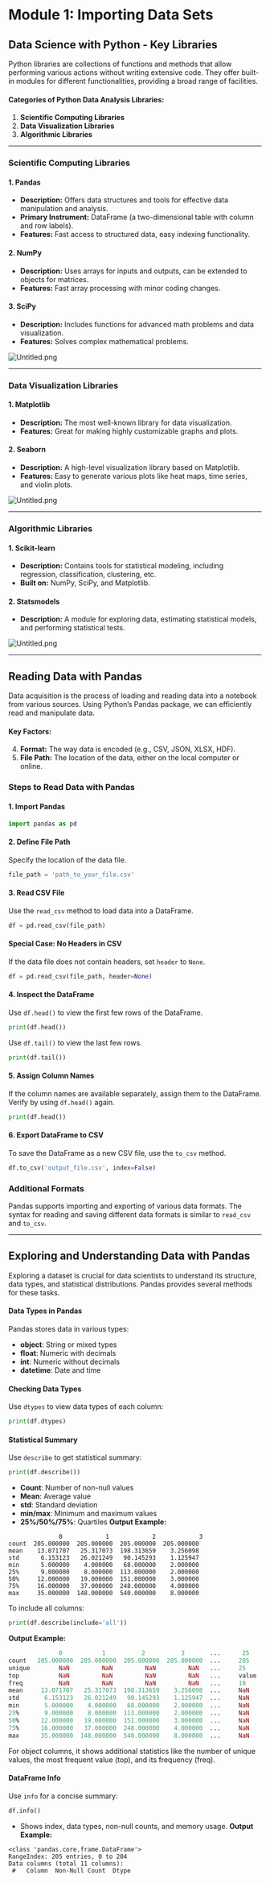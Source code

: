 

# Module 1: Importing Data Sets
## Data Science with Python - Key Libraries
Python libraries are collections of functions and methods that allow performing various actions without writing extensive code. They offer built-in modules for different functionalities, providing a broad range of facilities.
#### Categories of Python Data Analysis Libraries:
1. **Scientific Computing Libraries**
2. **Data Visualization Libraries**
3. **Algorithmic Libraries**

___
### Scientific Computing Libraries
#### 1. **Pandas**
- **Description:** Offers data structures and tools for effective data manipulation and analysis.
- **Primary Instrument:** DataFrame (a two-dimensional table with column and row labels).
- **Features:** Fast access to structured data, easy indexing functionality.
#### 2. **NumPy**
- **Description:** Uses arrays for inputs and outputs, can be extended to objects for matrices.
- **Features:** Fast array processing with minor coding changes.
#### 3. **SciPy**
- **Description:** Includes functions for advanced math problems and data visualization.
- **Features:** Solves complex mathematical problems.

![Untitled.png](https://prod-files-secure.s3.us-west-2.amazonaws.com/03e82b26-cccb-4906-bb56-adabcbdc0655/997ac361-58a8-4f04-bb0f-79fea4baa761/Untitled.png?X-Amz-Algorithm=AWS4-HMAC-SHA256&X-Amz-Content-Sha256=UNSIGNED-PAYLOAD&X-Amz-Credential=ASIAZI2LB4663MFUAUET%2F20250207%2Fus-west-2%2Fs3%2Faws4_request&X-Amz-Date=20250207T101544Z&X-Amz-Expires=3600&X-Amz-Security-Token=IQoJb3JpZ2luX2VjEFgaCXVzLXdlc3QtMiJHMEUCIAO42iRJZtd0A98V081PgLIYdM2DXvg3g0o%2FAP93qvP5AiEA%2F4BfXH%2BXpr%2BTwy5YmIlCcsNpvhQc531vtDFnJXOu7Bgq%2FwMIcRAAGgw2Mzc0MjMxODM4MDUiDMh7YTV94nbIu2LvbSrcA1Am3FsBkTIMhQX5CyMppvuUzDr%2FNjJAFxFOnfK4TfeBFcxz7b1%2BLWLegvXEZmpqBgsodrtBSdsSvwlzUgge9XZLa0UrumlbNf%2FJesWQ1c4w1UYXjAp%2B8SjUx8JzGYvcxXV3wkz6XIxIztA026Qk00FNhhZYyeX9TdVi0q6oLjTkqrPzI3oFE6aP87B9gSMBo8x42QXrthopTW%2F5PRXadIW1q7USIhAmm4Ct4tIGMVc3Zrw5V3WpDeaJEhY2Ol%2FXm2Z8Jmf%2BifFCR%2FfCpPz7QHfNaliZpQU9nBEUdixTSnSgRTFYr0yJtAVDSriUa3z4eoXYQWkW9M6rWh%2FeZkmQXqRpWS1efHykuQcQLuCe%2BrvhfhyPuFalzHMgCCcBh%2FcUG1N4RWNcNMx3ik82MMMYmAvAgCeFehNSz%2B5Jeg5LPc%2BgFOe5Oske2UU3Iez%2BckJT4IJfi4jsZYuMmL%2BJEyGgl%2BnKABhe4hImtdrrwXj69IaGIjSIqmwqrFWwl02tM34opph9wFtuIwdg2VbGEhxltB5GuifFx7z3j7jd30HAimxyLRK%2FiQav9TEhAxkOpKwIMODX1YajV58RFuQmw5a5KPzrvxDlbR%2FjamELgixI0JU%2BDgulTKw8Uz8x3MtyMIP6lr0GOqUBTUCwANtDX0XBW3w6ypXn5xVQXMjUbOdh0rn9vnXffB5t8uDFtiVnWjH%2FXIIh4jU7mhF%2Bx0FF%2BDPo3XrtYeQ4oekNVlQnvM7B%2FtqF4XrBdtujfIAoqrxRvJUQpu8Nn%2FY1JK6uSYaduinP80dh9m3djiUuuUrNphMscfwjyFNjJXUm3tuM0P8rPaWBtXjPy5SOx6GKLgfjkDaQAhgiCFb71ukwuJzw&X-Amz-Signature=9cdd596e1e32a3119eab73585d2f1d71c354e1d3979d93d76ac549881433bf18&X-Amz-SignedHeaders=host&x-id=GetObject)
___
### Data Visualization Libraries
#### 1. **Matplotlib**
- **Description:** The most well-known library for data visualization.
- **Features:** Great for making highly customizable graphs and plots.
#### 2. **Seaborn**
- **Description:** A high-level visualization library based on Matplotlib.
- **Features:** Easy to generate various plots like heat maps, time series, and violin plots.

![Untitled.png](https://prod-files-secure.s3.us-west-2.amazonaws.com/03e82b26-cccb-4906-bb56-adabcbdc0655/733d1e42-5a53-4fd8-90c1-3d85254369a6/Untitled.png?X-Amz-Algorithm=AWS4-HMAC-SHA256&X-Amz-Content-Sha256=UNSIGNED-PAYLOAD&X-Amz-Credential=ASIAZI2LB4665FY5DLTM%2F20250207%2Fus-west-2%2Fs3%2Faws4_request&X-Amz-Date=20250207T101543Z&X-Amz-Expires=3600&X-Amz-Security-Token=IQoJb3JpZ2luX2VjEFgaCXVzLXdlc3QtMiJHMEUCIG%2Bozru3zrayWZeC6OJV6EU2UmJlj47mSqaIaRm4R35OAiEA%2FbaojR%2B3AAO4dJUNwqrBLNhnEIZEIpdlimwMFDT9lBAq%2FwMIcRAAGgw2Mzc0MjMxODM4MDUiDG%2FbMAaDaN8CkGXSyyrcA0hudrWH5W%2BaDZIAnG0mpfGvDq1gK4Dtfq9YNOcXXVPcv6aOcQXnxAH8UuPDbZHIBDImi3oB3QVJiOxUsCAEmRVFMh86x2Dl6N9Gj%2FqvQfj6Dumx9B0UlnI1RD0xpJ3fUrEUl9ck2mq9O92uRCmDf7MkgkERa9R4yfKRSW9Gbap6fCKpQE%2FHj77vI1xvm41FjyB%2FUaK7wLBhJYyD0gdjp7aEehmKlreZpfg9HHTrP63PpJan53J5zmDXWj52mqTYLCJ7osXiLYGelJ7IsalDN1dOkc7p0wtk5uvhlF1BHFzjkah2B3OIqftEzbveVWioRYOVu33YRewoEZFPQ6ToYqI26avGqTzou%2BVKDP6EzM9fXt9QJ5IIwBLbEDzdE6Y8pAy7zT5rILhuy3pD8qgBCRCcoXF%2F9%2B5TIyPuwDYArhBc59dj7xh6rHFeKRJ3cRUkRKRL1HA9XV7qDb3jxT0Q7sH1V2zNKnpLqd0etMdwVw3Wv0zLLssQeapI8AaGEGunam9KUKlfAdP3%2F%2F2xIL1sROaXsouvJGZEA6nXD5mCLlcflVRvPoW%2BppEJvJkBC%2Bhql87P%2BM%2BOyHTdNk9l%2B1bGu4DnTA0klzpS8izMZapYFASi%2Bf2O2L1iqNA%2BfHE0MMD6lr0GOqUBprKJJtYKSRhdyXAagzLmOI6IOCJEzdHMAhvuLlMZcScHTOyAGtmEWWP39ctDYHGPY6qDsuIbzWefOaUp%2FB%2F6h6LS0465ijtuZrLWuSRaAJvVJsuGWkCL3uolBRfMFBVEfxFPwWt%2FujSTXq5UZjU1%2Fgo9zb3n4yA5hjnyKSUEBtJzx9S5%2FJb%2FOqyYKrTVO4ibBKO4R9C0UU13I5lqXDhnhkYd2PHw&X-Amz-Signature=7f16823c6b047748716494311efe44b4f4791fa39f17f01dba3520d083fa6e36&X-Amz-SignedHeaders=host&x-id=GetObject)
___
### Algorithmic Libraries
#### 1. **Scikit-learn**
- **Description:** Contains tools for statistical modeling, including regression, classification, clustering, etc.
- **Built on:** NumPy, SciPy, and Matplotlib.
#### 2. **Statsmodels**
- **Description:** A module for exploring data, estimating statistical models, and performing statistical tests.

![Untitled.png](https://prod-files-secure.s3.us-west-2.amazonaws.com/03e82b26-cccb-4906-bb56-adabcbdc0655/c62885f5-417d-4179-834f-d68f8f2bdf39/Untitled.png?X-Amz-Algorithm=AWS4-HMAC-SHA256&X-Amz-Content-Sha256=UNSIGNED-PAYLOAD&X-Amz-Credential=ASIAZI2LB4665FY5DLTM%2F20250207%2Fus-west-2%2Fs3%2Faws4_request&X-Amz-Date=20250207T101543Z&X-Amz-Expires=3600&X-Amz-Security-Token=IQoJb3JpZ2luX2VjEFgaCXVzLXdlc3QtMiJHMEUCIG%2Bozru3zrayWZeC6OJV6EU2UmJlj47mSqaIaRm4R35OAiEA%2FbaojR%2B3AAO4dJUNwqrBLNhnEIZEIpdlimwMFDT9lBAq%2FwMIcRAAGgw2Mzc0MjMxODM4MDUiDG%2FbMAaDaN8CkGXSyyrcA0hudrWH5W%2BaDZIAnG0mpfGvDq1gK4Dtfq9YNOcXXVPcv6aOcQXnxAH8UuPDbZHIBDImi3oB3QVJiOxUsCAEmRVFMh86x2Dl6N9Gj%2FqvQfj6Dumx9B0UlnI1RD0xpJ3fUrEUl9ck2mq9O92uRCmDf7MkgkERa9R4yfKRSW9Gbap6fCKpQE%2FHj77vI1xvm41FjyB%2FUaK7wLBhJYyD0gdjp7aEehmKlreZpfg9HHTrP63PpJan53J5zmDXWj52mqTYLCJ7osXiLYGelJ7IsalDN1dOkc7p0wtk5uvhlF1BHFzjkah2B3OIqftEzbveVWioRYOVu33YRewoEZFPQ6ToYqI26avGqTzou%2BVKDP6EzM9fXt9QJ5IIwBLbEDzdE6Y8pAy7zT5rILhuy3pD8qgBCRCcoXF%2F9%2B5TIyPuwDYArhBc59dj7xh6rHFeKRJ3cRUkRKRL1HA9XV7qDb3jxT0Q7sH1V2zNKnpLqd0etMdwVw3Wv0zLLssQeapI8AaGEGunam9KUKlfAdP3%2F%2F2xIL1sROaXsouvJGZEA6nXD5mCLlcflVRvPoW%2BppEJvJkBC%2Bhql87P%2BM%2BOyHTdNk9l%2B1bGu4DnTA0klzpS8izMZapYFASi%2Bf2O2L1iqNA%2BfHE0MMD6lr0GOqUBprKJJtYKSRhdyXAagzLmOI6IOCJEzdHMAhvuLlMZcScHTOyAGtmEWWP39ctDYHGPY6qDsuIbzWefOaUp%2FB%2F6h6LS0465ijtuZrLWuSRaAJvVJsuGWkCL3uolBRfMFBVEfxFPwWt%2FujSTXq5UZjU1%2Fgo9zb3n4yA5hjnyKSUEBtJzx9S5%2FJb%2FOqyYKrTVO4ibBKO4R9C0UU13I5lqXDhnhkYd2PHw&X-Amz-Signature=1ae4a3f99bd96f7cfc0e0455dee222e3929f0939cf3e61efa2c33af736311d74&X-Amz-SignedHeaders=host&x-id=GetObject)
___
## Reading Data with Pandas
Data acquisition is the process of loading and reading data into a notebook from various sources. Using Python’s Pandas package, we can efficiently read and manipulate data.
#### Key Factors:
4. **Format:** The way data is encoded (e.g., CSV, JSON, XLSX, HDF).
5. **File Path:** The location of the data, either on the local computer or online.
### Steps to Read Data with Pandas
#### 1. **Import Pandas**
```python
import pandas as pd
```
#### 2. **Define File Path**
Specify the location of the data file.
```python
file_path = 'path_to_your_file.csv'
```
#### 3. **Read CSV File**
Use the `read_csv` method to load data into a DataFrame.
```python
df = pd.read_csv(file_path)
```
#### Special Case: No Headers in CSV
If the data file does not contain headers, set `header` to `None`.
```python
df = pd.read_csv(file_path, header=None)
```
#### 4. **Inspect the DataFrame**
Use `df.head()` to view the first few rows of the DataFrame.
```python
print(df.head())
```
Use `df.tail()` to view the last few rows.
```python
print(df.tail())
```
#### 5. **Assign Column Names**
If the column names are available separately, assign them to the DataFrame.
Verify by using `df.head()` again.
```python
print(df.head())
```
#### 6. **Export DataFrame to CSV**
To save the DataFrame as a new CSV file, use the `to_csv` method.
```python
df.to_csv('output_file.csv', index=False)
```
### Additional Formats
Pandas supports importing and exporting of various data formats. The syntax for reading and saving different data formats is similar to `read_csv` and `to_csv`.
___
## Exploring and Understanding Data with Pandas
Exploring a dataset is crucial for data scientists to understand its structure, data types, and statistical distributions. Pandas provides several methods for these tasks.
#### Data Types in Pandas
Pandas stores data in various types:
- **object**: String or mixed types
- **float**: Numeric with decimals
- **int**: Numeric without decimals
- **datetime**: Date and time
#### Checking Data Types
Use `dtypes` to view data types of each column:
```python
print(df.dtypes)
```
#### Statistical Summary
Use `describe` to get statistical summary:
```python
print(df.describe())
```
- **Count**: Number of non-null values
- **Mean**: Average value
- **std**: Standard deviation
- **min/max**: Minimum and maximum values
- **25%/50%/75%**: Quartiles
**Output Example:**
```plain text
              0            1            2            3
count  205.000000  205.000000  205.000000  205.000000
mean    13.071707   25.317073  198.313659    3.256098
std      6.153123   26.021249   90.145293    1.125947
min      5.000000    4.000000   68.000000    2.000000
25%      9.000000    8.000000  113.000000    2.000000
50%     12.000000   19.000000  151.000000    3.000000
75%     16.000000   37.000000  248.000000    4.000000
max     35.000000  148.000000  540.000000    8.000000
```
To include all columns:
```python
print(df.describe(include='all'))
```
**Output Example:**
```r
              0           1          2          3       ...      25       26       27
count   205.000000  205.000000  205.000000  205.000000  ...     205      205      205
unique        NaN         NaN         NaN         NaN   ...     25       25       25
top           NaN         NaN         NaN         NaN   ...     value    value    value
freq          NaN         NaN         NaN         NaN   ...     10       10       10
mean     13.071707   25.317073  198.313659    3.256098  ...     NaN      NaN      NaN
std       6.153123   26.021249   90.145293    1.125947  ...     NaN      NaN      NaN
min       5.000000    4.000000   68.000000    2.000000  ...     NaN      NaN      NaN
25%       9.000000    8.000000  113.000000    2.000000  ...     NaN      NaN      NaN
50%      12.000000   19.000000  151.000000    3.000000  ...     NaN      NaN      NaN
75%      16.000000   37.000000  248.000000    4.000000  ...     NaN      NaN      NaN
max      35.000000  148.000000  540.000000    8.000000  ...     NaN      NaN      NaN
```
For object columns, it shows additional statistics like the number of unique values, the most frequent value (top), and its frequency (freq).
#### DataFrame Info
Use `info` for a concise summary:
```python
df.info()
```
- Shows index, data types, non-null counts, and memory usage.
**Output Example:**
```less
<class 'pandas.core.frame.DataFrame'>
RangeIndex: 205 entries, 0 to 204
Data columns (total 11 columns):
 #   Column  Non-Null Count  Dtype

